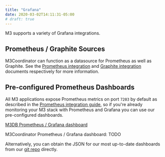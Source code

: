 ```yaml
---
title: "Grafana"
date: 2020-03-02T14:11:31-05:00
# draft: true
---
```



<!-- # Grafana -->

M3 supports a variety of Grafana integrations.

## Prometheus / Graphite Sources

M3Coordinator can function as a datasource for Prometheus as well as Graphite. See the [Prometheus integration](./prometheus.md) and [Graphite integration](./graphite.md) documents respectively for more information.

## Pre-configured Prometheus Dashboards

All M3 applications expose Prometheus metrics on port `7203` by default as described in the [Prometheus integration guide](./prometheus.md), so if you're already monitoring your M3 stack with Prometheus and Grafana you can use our pre-configured dashboards.

[M3DB Prometheus / Grafana dashboard](https://grafana.com/dashboards/8126)

M3Coordinator Prometheus / Grafana dashboard: TODO

Alternatively, you can obtain the JSON for our most up-to-date dashboards from our [git repo](https://github.com/m3db/m3/blob/master/integrations/grafana) directly.